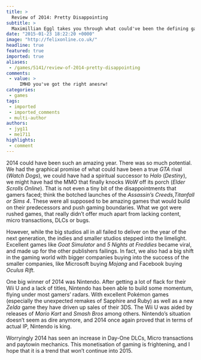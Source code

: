 ```yaml
---
title: >
  Review of 2014: Pretty Disappointing
subtitle: >
  Maximillian Eggl takes you through what could've been the defining games of last year
date: "2015-01-23 18:22:20 +0000"
image: "http://felixonline.co.uk/"
headline: true
featured: true
imported: true
aliases:
 - /games/5141/review-of-2014-pretty-disappointing
comments:
 - value: >
     IMHO you've got the right anesrw!
categories:
 - games
tags:
 - imported
 - imported_comments
 - multi-author
authors:
 - jyg11
 - me1711
highlights:
 - comment
---
```


2014 could have been such an amazing year. There was so much potential. We had the graphical promise of what could have been a true _GTA_ rival (_Watch Dogs_), we could have had a spiritual successor to _Halo_ (_Destiny_), we might have had the MMO that finally knocks _WoW_ off its porch (_Elder Scrolls Online_). That is not even a tiny bit of the disappointments that gamers faced; think the botched launches of the _Assassin’s Creeds,__Titanfall_ or_ Sims 4_. These were all supposed to be amazing games that would build on their predecessors and push gaming boundaries. What we got were rushed games, that really didn’t offer much apart from lacking content, micro transactions, DLCs or bugs.

However, while the big studios all in all failed to deliver on the year of the next generation, the indies and smaller studios stepped into the limelight. Excellent games like _Goat Simulator_ and _5 Nights at Freddies_ became viral, and made up for the other publishers failings. In fact, we also had a big shift in the gaming world with bigger companies buying into the success of the smaller companies, like Microsoft buying _Mojang_ and Facebook buying _Oculus Rift_.

One big winner of 2014 was Nintendo. After getting a lot of flack for their Wii U and a lack of titles, Nintendo has been able to build some momentum, flying under most gamers’ radars. With excellent Pokémon games (especially the unexpected remakes of Sapphire and Ruby) as well as a new _Zelda_ game they have driven up sales of their 3DS. The Wii U was aided by releases of _Mario Kart_ and _Smash Bros_ among others. Nintendo’s situation doesn’t seem as dire anymore, and 2014 once again proved that in terms of actual IP, Nintendo is king.

Worryingly 2014 has seen an increase in Day-One DLCs, Micro transactions and paytowin mechanics. This monetisation of gaming is frightening, and I hope that it is a trend that won’t continue into 2015.
